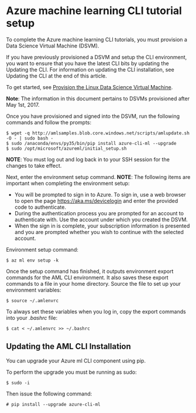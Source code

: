 # Azure machine learning CLI tutorial setup

To complete the Azure machine learning CLI tutorials, you must provision a Data Science Virtual Machine (DSVM). 

If you have previously provisioned a DSVM and setup the CLI environment, you want to ensure that you have the latest CLI bits by updating the Updating the CLI. For information on updating the CLI installation, see Updating the CLI at the end of this article.

To get started, see [Provision the Linux Data Science Virtual Machine](https://docs.microsoft.com/en-us/azure/machine-learning/machine-learning-data-science-linux-dsvm-intro).

**Note**: The information in this document pertains to DSVMs provisioned after May 1st, 2017.

Once you have provisioned and signed into the DSVM, run the following commands and follow the prompts:

	$ wget -q http://amlsamples.blob.core.windows.net/scripts/amlupdate.sh -O - | sudo bash -
	$ sudo /anaconda/envs/py35/bin/pip install azure-cli-ml --upgrade
	$ sudo /opt/microsoft/azureml/initial_setup.sh

**NOTE**: You must log out and log back in to your SSH session for the changes to take effect.

Next, enter the environment setup command. **NOTE**: The following items are important when completing the environment setup:

-   You will be prompted to sign in to Azure. To sign in, use a web browser to open the page <https://aka.ms/devicelogin> and enter the provided code to authenticate.
-   During the authentication process you are prompted for an account to authenticate with. Use the account under which you created the DSVM.
-   When the sign in is complete, your subscription information is presented and you are prompted whether you wish to continue with the selected account.

Environment setup command:

	$ az ml env setup -k

Once the setup command has finished, it outputs environment export commands for the AML CLI environment. It also saves these export commands to a file in your home directory. Source the file to set up your environment variables:

	$ source ~/.amlenvrc

To always set these variables when you log in, copy the export commands into your *.bashrc* file:

	$ cat < ~/.amlenvrc >> ~/.bashrc

## Updating the AML CLI Installation


You can upgrade your Azure ml CLI component using pip.

To perform the upgrade you must be running as sudo:

	$ sudo -i

Then issue the following command:

	# pip install --upgrade azure-cli-ml

